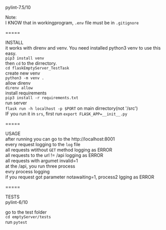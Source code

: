 pylint-7.5/10  
  
Note:  
I KNOW that in workingprogram, `.env` file must be in `.gitignore`  
  
=====  
  
INSTALL  
it works with direnv and venv. You need installed python3 venv to use this easy.  
`pip3 install venv`  
then `cd` to the dirrectory.  
`cd flaskEmptyServer_TestTask`  
create new venv  
`python3 -m venv .`  
allow direnv  
`direnv allow`  
install requirements  
`pip3 install -r requirements.txt`  
run server  
`flask run -h localhost -p $PORT` on main dirrectory(not '/src')  
IF you run it in `srs`, first run `export FLASK_APP=__init__.py`  
  
=====  
  
USAGE  
after running you can go to the http://localhost:8001  
every request logging to the `log` file  
all requests wtithout `GET` method logging as ERROR  
all requests to the url != /api logging as ERROR  
all requests with argumet invalid=1  
at the /api, you run three process  
evry process logging  
if you request got parameter notawaiting=1, process2 lgging as ERROR  
  
=====  
  
TESTS  
pylint-6/10  
  
go to the test folder  
`cd emptyServer/tests`  
run `pytest`  

